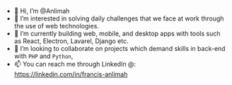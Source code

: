 - 👋 Hi, I’m @Anlimah
- 👀 I’m interested in solving daily challenges that we face at work through the use of web technologies.
- 🌱 I’m currently building web, mobile, and desktop apps with tools such as React, Electron, Lavarel, Django etc.
- 💞️ I’m looking to collaborate on projects which demand skills in back-end with `PHP` and `Python`, 
- 📫 You can reach me through LinkedIn @: https://linkedin.com/in/francis-anlimah

